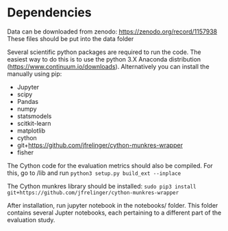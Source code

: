 # Dependencies

Data can be downloaded from zenodo: https://zenodo.org/record/1157938 These files should be put into the data folder

Several scientific python packages are required to run the code. The easiest way to do this is to use the python 3.X Anaconda distribution (https://www.continuum.io/downloads). Alternatively you can install the manually using pip:
* Jupyter
* scipy
* Pandas
* numpy
* statsmodels
* scitkit-learn
* matplotlib
* cython
* git+https://github.com/jfrelinger/cython-munkres-wrapper
* fisher

The Cython code for the evaluation metrics should also be compiled. For this, go to /lib and run `python3 setup.py build_ext --inplace`

The Cython munkres library should be installed:
`sudo pip3 install git+https://github.com/jfrelinger/cython-munkres-wrapper`

After installation, run jupyter notebook in the notebooks/ folder. This folder contains several Jupter notebooks, each pertaining to a different part of the evaluation study.
